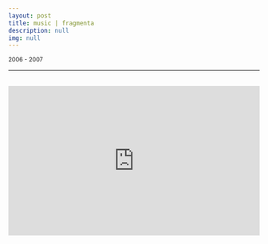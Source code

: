 ```yaml
---
layout: post
title: music | fragmenta
description: null
img: null
---
```


<sup>2006 - 2007</sup>

***

<br/>

<!--Pieces and fragments of pieces I wrote between 2006 and 2007, most of which are largely experimental.-->
 
<iframe width="100%" height="300" scrolling="no" frameborder="no" allow="autoplay" src="https://w.soundcloud.com/player/?url=https%3A//api.soundcloud.com/playlists/641846331&color=%23666666&auto_play=false&hide_related=false&show_comments=true&show_user=true&show_reposts=false&show_teaser=true&visual=true"></iframe>

